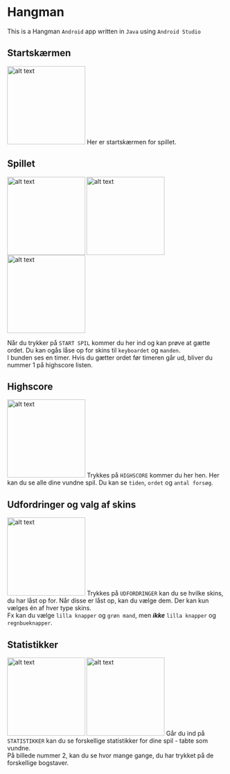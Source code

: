 # Hangman
This is a Hangman <code>Android</code> app written in <code>Java</code> using <code>Android Studio</code>

<h2>Startskærmen</h2>
<img src="https://imgur.com/CicWoxU.jpg" alt="alt text" width="180" >
Her er startskærmen for spillet.

<h2>Spillet</h2>
<img align="left" src="https://imgur.com/QD0USLq.jpg" alt="alt text" width="180" > 
<img align="left" src="https://imgur.com/oDpJPfQ.jpg" alt="alt text" width="180" > 
<img src="https://imgur.com/Hhjt3JE.jpg" alt="alt text" width="180" > 

Når du trykker på <code>START SPIL</code> kommer du her ind og kan prøve at gætte ordet.
Du kan ogås låse op for skins til <code>keyboardet</code> og <code>manden</code>.
<br>I bunden ses en timer. Hvis du gætter ordet før timeren går ud, bliver du nummer 1 på highscore listen.

<h2>Highscore</h2>
<img src="https://imgur.com/ade9QSD.jpg" alt="alt text" width="180" >
Trykkes på <code>HIGHSCORE</code> kommer du her hen. Her kan du se alle dine vundne spil. Du kan se <code>tiden</code>, <code>ordet</code> og <code>antal forsøg</code>.

<h2>Udfordringer og valg af skins</h2>
<img src="https://imgur.com/JqVsoDL.jpg" alt="alt text" width="180" >
Trykkes på <code>UDFORDRINGER</code> kan du se hvilke skins, du har låst op for. Når disse er låst op, kan du vælge dem. Der kan kun vælges én af hver type skins. 
<br>Fx kan du vælge <code>lilla knapper</code> og <code>grøn mand</code>, men <b><i>ikke</i></b> <code>lilla knapper</code> og <code>regnbueknapper</code>.

<h2>Statistikker</h2>
<img align="left" src="https://imgur.com/0SubacD.jpg" alt="alt text" width="180" >
<img src="https://imgur.com/sKCdjgd.jpg" alt="alt text" width="180" >
Går du ind på <code>STATISTIKKER</code> kan du se forskellige statistikker for dine spil - tabte som vundne.
<br>På billede nummer 2, kan du se hvor mange gange, du har trykket på de forskellige bogstaver.
